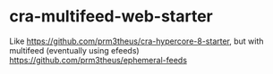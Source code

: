 # cra-multifeed-web-starter
Like https://github.com/prm3theus/cra-hypercore-8-starter, but with multifeed (eventually using efeeds) https://github.com/prm3theus/ephemeral-feeds
